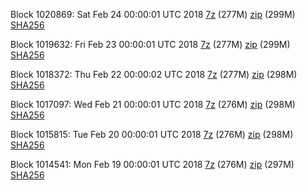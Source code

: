 Block 1020869: Sat Feb 24 00:00:01 UTC 2018 [7z](https://transfer.sh/rVKI0/bootstrap.dat.20180224.7z) (277M) [zip](https://transfer.sh/xxiiE/bootstrap.dat.20180224.zip) (299M) [SHA256](https://transfer.sh/Q48UH/sha256.txt)

Block 1019632: Fri Feb 23 00:00:01 UTC 2018 [7z](https://transfer.sh/KRrra/bootstrap.dat.20180223.7z) (277M) [zip](https://transfer.sh/1sXim/bootstrap.dat.20180223.zip) (299M) [SHA256](https://transfer.sh/xl84I/sha256.txt)

Block 1018372: Thu Feb 22 00:00:02 UTC 2018 [7z](https://transfer.sh/oqXGT/bootstrap.dat.20180222.7z) (277M) [zip](https://transfer.sh/14dVeA/bootstrap.dat.20180222.zip) (298M) [SHA256](https://transfer.sh/mWcw5/sha256.txt)

Block 1017097: Wed Feb 21 00:00:01 UTC 2018 [7z](https://transfer.sh/y4MpB/bootstrap.dat.20180221.7z) (276M) [zip](https://transfer.sh/W8iRo/bootstrap.dat.20180221.zip) (298M) [SHA256](https://transfer.sh/ThHK6/sha256.txt)

Block 1015815: Tue Feb 20 00:00:01 UTC 2018 [7z](https://transfer.sh/2Za9t/bootstrap.dat.20180220.7z) (276M) [zip](https://transfer.sh/5t7xU/bootstrap.dat.20180220.zip) (298M) [SHA256](https://transfer.sh/SHMDW/sha256.txt)

Block 1014541: Mon Feb 19 00:00:01 UTC 2018 [7z](https://transfer.sh/miKow/bootstrap.dat.20180219.7z) (276M) [zip](https://transfer.sh/LhF2T/bootstrap.dat.20180219.zip) (297M) [SHA256](https://transfer.sh/VIeE3/sha256.txt)
